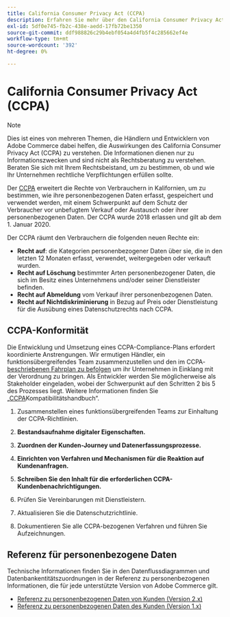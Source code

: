 ```yaml
---
title: California Consumer Privacy Act (CCPA)
description: Erfahren Sie mehr über den California Consumer Privacy Act (CCPA), mit dem die Rechte von Verbrauchern in Kalifornien erweitert werden, um zu bestimmen, wie ihre personenbezogenen Daten erfasst, gespeichert und verwendet werden.
exl-id: 5df0e745-fb2c-438e-aedd-17fb72be1350
source-git-commit: ddf988826c29b4ebf054a4d4fb5f4c285662ef4e
workflow-type: tm+mt
source-wordcount: '392'
ht-degree: 0%

---
```


# California Consumer Privacy Act (CCPA)

>[!NOTE]
>
>Dies ist eines von mehreren Themen, die Händlern und Entwicklern von Adobe Commerce dabei helfen, die Auswirkungen des California Consumer Privacy Act (CCPA) zu verstehen. Die Informationen dienen nur zu Informationszwecken und sind nicht als Rechtsberatung zu verstehen. Beraten Sie sich mit Ihrem Rechtsbeistand, um zu bestimmen, ob und wie Ihr Unternehmen rechtliche Verpflichtungen erfüllen sollte.

Der [CCPA](https://oag.ca.gov/privacy/ccpa) erweitert die Rechte von Verbrauchern in Kalifornien, um zu bestimmen, wie ihre personenbezogenen Daten erfasst, gespeichert und verwendet werden, mit einem Schwerpunkt auf dem Schutz der Verbraucher vor unbefugtem Verkauf oder Austausch oder ihrer personenbezogenen Daten. Der CCPA wurde 2018 erlassen und gilt ab dem 1. Januar 2020.

Der CCPA räumt den Verbrauchern die folgenden neuen Rechte ein:

- **Recht auf**: die Kategorien personenbezogener Daten über sie, die in den letzten 12 Monaten erfasst, verwendet, weitergegeben oder verkauft wurden.
- **Recht auf Löschung** bestimmter Arten personenbezogener Daten, die sich im Besitz eines Unternehmens und/oder seiner Dienstleister befinden.
- **Recht auf Abmeldung** vom Verkauf ihrer personenbezogenen Daten.
- **Recht auf Nichtdiskriminierung** in Bezug auf Preis oder Dienstleistung für die Ausübung eines Datenschutzrechts nach CCPA.

## CCPA-Konformität

Die Entwicklung und Umsetzung eines CCPA-Compliance-Plans erfordert koordinierte Anstrengungen. Wir ermutigen Händler, ein funktionsübergreifendes Team zusammenzustellen und den im CCPA-[ beschriebenen Fahrplan zu befolgen](https://experienceleague.adobe.com/docs/commerce-admin/start/compliance/privacy/compliance-ccpa.html) um ihr Unternehmen in Einklang mit der Verordnung zu bringen. Als Entwickler werden Sie möglicherweise als Stakeholder eingeladen, wobei der Schwerpunkt auf den Schritten 2 bis 5 des Prozesses liegt. Weitere Informationen finden Sie [ „CCPA](https://experienceleague.adobe.com/docs/commerce-admin/start/compliance/privacy/compliance-ccpa.html)Kompatibilitätshandbuch“.

1. Zusammenstellen eines funktionsübergreifenden Teams zur Einhaltung der CCPA-Richtlinien.

1. **Bestandsaufnahme digitaler Eigenschaften.**

1. **Zuordnen der Kunden-Journey und Datenerfassungsprozesse.**

1. **Einrichten von Verfahren und Mechanismen für die Reaktion auf Kundenanfragen.**

1. **Schreiben Sie den Inhalt für die erforderlichen CCPA-Kundenbenachrichtigungen.**

1. Prüfen Sie Vereinbarungen mit Dienstleistern.

1. Aktualisieren Sie die Datenschutzrichtlinie.

1. Dokumentieren Sie alle CCPA-bezogenen Verfahren und führen Sie Aufzeichnungen.

## Referenz für personenbezogene Daten

Technische Informationen finden Sie in den Datenflussdiagrammen und Datenbankentitätszuordnungen in der Referenz zu personenbezogenen Informationen, die für jede unterstützte Version von Adobe Commerce gilt.

- [Referenz zu personenbezogenen Daten von Kunden (Version 2.x)](data-m2.md)
- [Referenz zu personenbezogenen Daten des Kunden (Version 1.x)](data-m1.md)

